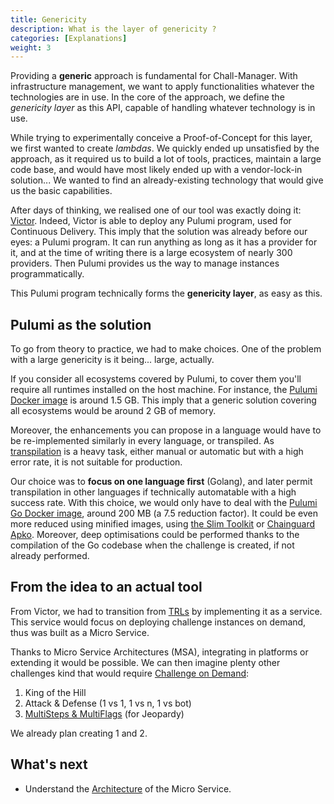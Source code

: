 ```yaml
---
title: Genericity
description: What is the layer of genericity ?
categories: [Explanations]
weight: 3
---
```


Providing a **generic** approach is fundamental for Chall-Manager. With infrastructure management, we want to apply functionalities whatever the technologies are in use. In the core of the approach, we define the _genericity layer_ as this API, capable of handling whatever technology is in use.

While trying to experimentally conceive a Proof-of-Concept for this layer, we first wanted to create _lambdas_. We quickly ended up unsatisfied by the approach, as it required us to build a lot of tools, practices, maintain a large code base, and would have most likely ended up with a vendor-lock-in solution... We wanted to find an already-existing technology that would give us the basic capabilities.

After days of thinking, we realised one of our tool was exactly doing it: [Victor](https://github.com/ctfer-io/victor). Indeed, Victor is able to deploy any Pulumi program, used for Continuous Delivery. This imply that the solution was already before our eyes: a Pulumi program.
It can run anything as long as it has a provider for it, and at the time of writing there is a large ecosystem of nearly 300 providers. Then Pulumi provides us the way to manage instances programmatically.

This Pulumi program technically forms the **genericity layer**, as easy as this.

## Pulumi as the solution

To go from theory to practice, we had to make choices.
One of the problem with a large genericity is it being... large, actually.

If you consider all ecosystems covered by Pulumi, to cover them you'll require all runtimes installed on the host machine.
For instance, the [Pulumi Docker image](https://hub.docker.com/r/pulumi/pulumi) is around 1.5 GB. This imply that a generic solution covering all ecosystems would be around 2 GB of memory.

Moreover, the enhancements you can propose in a language would have to be re-implemented similarly in every language, or transpiled. As [transpilation](https://en.wikipedia.org/wiki/Source-to-source_compiler) is a heavy task, either manual or automatic but with a high error rate, it is not suitable for production.

Our choice was to **focus on one language first** (Golang), and later permit transpilation in other languages if technically automatable with a high success rate.
With this choice, we would only have to deal with the [Pulumi Go Docker image](https://hub.docker.com/r/pulumi/pulumi-go), around 200 MB (a 7.5 reduction factor). It could be even more reduced using minified images, using [the Slim Toolkit](https://github.com/slimtoolkit/slim) or [Chainguard Apko](https://github.com/chainguard-dev/apko).
Moreover, deep optimisations could be performed thanks to the compilation of the Go codebase when the challenge is created, if not already performed.

## From the idea to an actual tool

From Victor, we had to transition from [TRLs](https://en.wikipedia.org/wiki/Technology_readiness_level) by implementing it as a service.
This service would focus on deploying challenge instances on demand, thus was built as a Micro Service.

Thanks to Micro Service Architectures (MSA), integrating in platforms or extending it would be possible.
We can then imagine plenty other challenges kind that would require [Challenge on Demand](/docs/chall-manager/glossary#challenge-on-demand):
1. King of the Hill
2. Attack & Defense (1 vs 1, 1 vs n, 1 vs bot)
3. [MultiSteps & MultiFlags](/docs/chall-manager/dev-guides/extensions) (for Jeopardy)

We already plan creating 1 and 2.

## What's next

- Understand the [Architecture](/docs/chall-manager/design/architecture) of the Micro Service.
